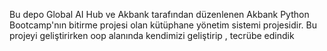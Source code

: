 Bu depo Global AI Hub ve Akbank tarafından düzenlenen Akbank Python Bootcamp'nın bitirme projesi olan kütüphane yönetim sistemi projesidir. Bu projeyi geliştirirken oop alanında kendimizi geliştirip , tecrübe edindik
